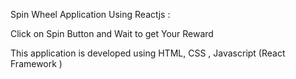 Spin Wheel Application Using Reactjs :

Click on Spin Button and Wait to get Your Reward

This application is developed using HTML, CSS , Javascript (React Framework )
